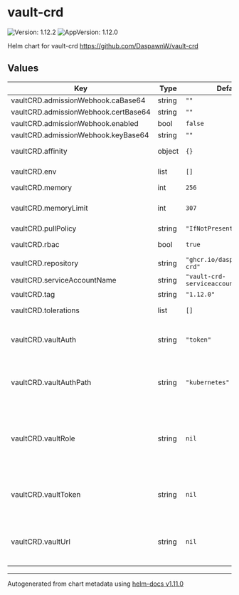 # vault-crd

![Version: 1.12.2](https://img.shields.io/badge/Version-1.12.2-informational?style=flat-square) ![AppVersion: 1.12.0](https://img.shields.io/badge/AppVersion-1.12.0-informational?style=flat-square)

Helm chart for vault-crd https://github.com/DaspawnW/vault-crd

## Values

| Key | Type | Default | Description |
|-----|------|---------|-------------|
| vaultCRD.admissionWebhook.caBase64 | string | `""` |  |
| vaultCRD.admissionWebhook.certBase64 | string | `""` |  |
| vaultCRD.admissionWebhook.enabled | bool | `false` |  |
| vaultCRD.admissionWebhook.keyBase64 | string | `""` |  |
| vaultCRD.affinity | object | `{}` | Affinities to use for the deployment. Optional. |
| vaultCRD.env | list | `[]` | Additional environment variables to be set |
| vaultCRD.memory | int | `256` | JVM Max memory in mb |
| vaultCRD.memoryLimit | int | `307` | Container max memory in mb should be 20% higher then jvm |
| vaultCRD.pullPolicy | string | `"IfNotPresent"` |  |
| vaultCRD.rbac | bool | `true` | Should it generate rbac resources |
| vaultCRD.repository | string | `"ghcr.io/daspawnw/vault-crd"` |  |
| vaultCRD.serviceAccountName | string | `"vault-crd-serviceaccount"` |  |
| vaultCRD.tag | string | `"1.12.0"` |  |
| vaultCRD.tolerations | list | `[]` | Tolerations to use for the deployment. Optional. |
| vaultCRD.vaultAuth | string | `"token"` | Specifies the used authentication method the following values are allowed: token | serviceAccount |
| vaultCRD.vaultAuthPath | string | `"kubernetes"` | Path to authentication backend in HashiCorp Vault. Only used if vaultAuth = serviceAccount |
| vaultCRD.vaultRole | string | `nil` | If you use the Service Account approach for Vault authentication please specify here the Vault role. Required if vaultAuth = serviceAccount |
| vaultCRD.vaultToken | string | `nil` | Token with access to the resources that Vault-CRD shares from Vault to Kubernetes. Required if vaultAuth = token |
| vaultCRD.vaultUrl | string | `nil` | Please specify here the URL to your Vault installation. Don't forget to set the /v1/ path e.g. http://localhost:8080/v1/ |

----------------------------------------------
Autogenerated from chart metadata using [helm-docs v1.11.0](https://github.com/norwoodj/helm-docs/releases/v1.11.0)
